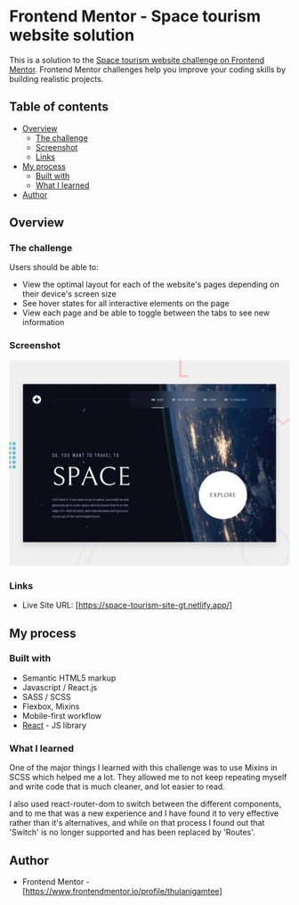 # Frontend Mentor - Space tourism website solution

This is a solution to the [Space tourism website challenge on Frontend Mentor](https://www.frontendmentor.io/challenges/space-tourism-multipage-website-gRWj1URZ3). Frontend Mentor challenges help you improve your coding skills by building realistic projects.

## Table of contents

- [Overview](#overview)
  - [The challenge](#the-challenge)
  - [Screenshot](#screenshot)
  - [Links](#links)
- [My process](#my-process)
  - [Built with](#built-with)
  - [What I learned](#what-i-learned)
- [Author](#author)

## Overview

### The challenge

Users should be able to:

- View the optimal layout for each of the website's pages depending on their device's screen size
- See hover states for all interactive elements on the page
- View each page and be able to toggle between the tabs to see new information

### Screenshot

![](./preview.jpg)

### Links

- Live Site URL: [https://space-tourism-site-gt.netlify.app/]

## My process

### Built with

- Semantic HTML5 markup
- Javascript / React.js
- SASS / SCSS
- Flexbox, Mixins
- Mobile-first workflow
- [React](https://reactjs.org/) - JS library

### What I learned

One of the major things I learned with this challenge was to use Mixins in SCSS which helped me a lot. They allowed me to not keep repeating myself and write code that is much cleaner, and lot easier to read.

I also used react-router-dom to switch between the different components, and to me that was a new experience and I have found it to very effective rather than it's alternatives, and while on that process I found out that 'Switch' is no longer supported and has been replaced by 'Routes'.

## Author

- Frontend Mentor - [https://www.frontendmentor.io/profile/thulanigamtee]
